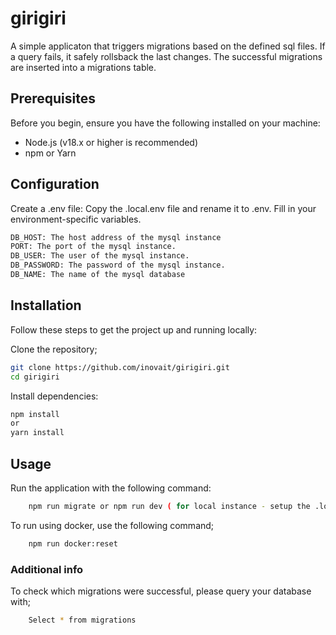 # girigiri

A simple applicaton that triggers migrations based on the defined sql files.
If a query fails, it safely rollsback the last changes. 
The successful migrations are inserted into a migrations table.

## Prerequisites
Before you begin, ensure you have the following installed on your machine:

- Node.js (v18.x or higher is recommended)
- npm or Yarn

## Configuration

Create a .env file:
Copy the .local.env file and rename it to .env. Fill in your environment-specific variables.

```sh
DB_HOST: The host address of the mysql instance
PORT: The port of the mysql instance.
DB_USER: The user of the mysql instance.
DB_PASSWORD: The password of the mysql instance.
DB_NAME: The name of the mysql database
```

## Installation
Follow these steps to get the project up and running locally:

Clone the repository;

```sh
git clone https://github.com/inovait/girigiri.git
cd girigiri
```

Install dependencies:

```sh
npm install
or
yarn install
```

## Usage
Run the application with the following command:
```sh
    npm run migrate or npm run dev ( for local instance - setup the .local.env accordingly)
```

To run using docker, use the following command;
```sh
    npm run docker:reset
```

### Additional info
To check which migrations were successful, please query your database with;
```sh
    Select * from migrations
```